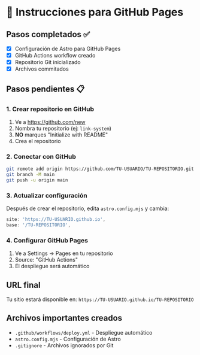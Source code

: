 # 🚀 Instrucciones para GitHub Pages

## Pasos completados ✅
- [x] Configuración de Astro para GitHub Pages
- [x] GitHub Actions workflow creado
- [x] Repositorio Git inicializado
- [x] Archivos commitados

## Pasos pendientes 📋

### 1. Crear repositorio en GitHub
1. Ve a https://github.com/new
2. Nombra tu repositorio (ej: `link-system`)
3. **NO** marques "Initialize with README"
4. Crea el repositorio

### 2. Conectar con GitHub
```bash
git remote add origin https://github.com/TU-USUARIO/TU-REPOSITORIO.git
git branch -M main
git push -u origin main
```

### 3. Actualizar configuración
Después de crear el repositorio, edita `astro.config.mjs` y cambia:
```javascript
site: 'https://TU-USUARIO.github.io',
base: '/TU-REPOSITORIO',
```

### 4. Configurar GitHub Pages
1. Ve a Settings → Pages en tu repositorio
2. Source: "GitHub Actions"
3. El despliegue será automático

## URL final
Tu sitio estará disponible en:
`https://TU-USUARIO.github.io/TU-REPOSITORIO`

## Archivos importantes creados
- `.github/workflows/deploy.yml` - Despliegue automático
- `astro.config.mjs` - Configuración de Astro
- `.gitignore` - Archivos ignorados por Git

